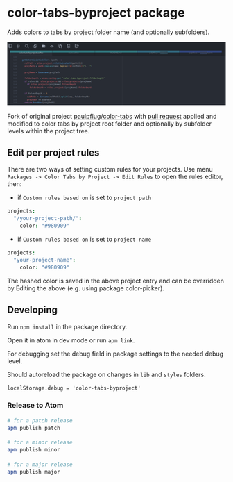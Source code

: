 # color-tabs-byproject package

Adds colors to tabs by project folder name (and optionally subfolders).

![Screenshot](docs/screenshot-1.png)

Fork of original project [paulpflug/color-tabs](https://github.com/paulpflug/color-tabs)
with [pull request](https://github.com/paulpflug/color-tabs/pull/25)
applied and modified to color tabs by project root folder and optionally
by subfolder levels within the project tree.

## Edit per project rules
There are two ways of setting custom rules for your projects.
Use menu `Packages -> Color Tabs by Project -> Edit Rules` to open the rules editor, then:
+ if `Custom rules based on` is set to `project path`
```cson
projects:
  "/your-project-path/":
    color: "#980909"
```
+ if  `Custom rules based on` is set to `project name`
```cson
projects:
  "your-project-name":
    color: "#980909"
```
The hashed color is saved in the above project entry and can be overridden by
Editing the above (e.g. using package color-picker).

## Developing

Run `npm install` in the package directory.

Open it in atom in dev mode or run `apm link`.

For debugging set the debug field in package settings to the needed debug level.

Should autoreload the package on changes in `lib` and `styles` folders.

```
localStorage.debug = 'color-tabs-byproject'
```

### Release to Atom
```bash
# for a patch release
apm publish patch

# for a minor release
apm publish minor

# for a major release
apm publish major
```
